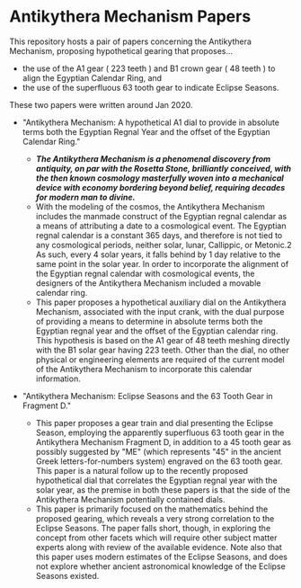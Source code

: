 # Antikythera Mechanism Papers

This repository hosts a pair of papers concerning the Antikythera Mechanism, proposing hypothetical gearing that proposes...

- the use of the A1 gear ( 223 teeth ) and B1 crown gear ( 48 teeth ) to align the Egyptian Calendar Ring, and
- the use of the superfluous 63 tooth gear to indicate Eclipse Seasons.

These two papers were written around Jan 2020.

- "Antikythera Mechanism: A hypothetical A1 dial to provide in absolute terms both the Egyptian Regnal Year and the offset of the Egyptian Calendar Ring."

  - ***The Antikythera Mechanism is a phenomenal discovery from antiquity, on par with the Rosetta Stone, brilliantly conceived, with the then known cosmology masterfully woven into a mechanical device with economy bordering beyond belief, requiring decades for modern man to divine.***
  - With the modeling of the cosmos, the Antikythera Mechanism includes the manmade construct of the Egyptian regnal calendar as a means of attributing a date to a cosmological event. The Egyptian regnal calendar is a constant 365 days, and therefore is not tied to any cosmological periods, neither solar, lunar, Callippic, or Metonic.2 As such, every 4 solar years, it falls behind by 1 day relative to the same point in the solar year. In order to incorporate the alignment of the Egyptian regnal calendar with cosmological events, the designers of the Antikythera Mechanism included a movable calendar ring.
  - This paper proposes a hypothetical auxiliary dial on the Antikythera Mechanism, associated with the input crank, with the dual purpose of providing a means to determine in absolute terms both the Egyptian regnal year and the offset of the Egyptian calendar ring. This hypothesis is based on the A1 gear of 48 teeth meshing directly with the B1 solar gear having 223 teeth. Other than the dial, no other physical or engineering elements are required of the current model of the Antikythera Mechanism to incorporate this calendar information.
  
- "Antikythera Mechanism: Eclipse Seasons and the 63 Tooth Gear in Fragment D."

  - This paper proposes a gear train and dial presenting the Eclipse Season, employing the apparently superfluous 63 tooth gear in the Antikythera Mechanism Fragment D, in addition to a 45 tooth gear as possibly suggested by "ME" (which represents "45" in the ancient Greek letters-for-numbers system) engraved on the 63 tooth gear. This paper is a natural follow up to the recently proposed hypothetical dial that correlates the Egyptian regnal year with the solar year, as the premise in both these papers is that the side of the Antikythera Mechanism potentially contained dials.
  - This paper is primarily focused on the mathematics behind the proposed gearing, which reveals a very strong correlation to the Eclipse Seasons. The paper falls short, though, in exploring the concept from other facets which will require other subject matter experts along with review of the available evidence. Note also that this paper uses modern estimates of the Eclipse Seasons, and does not explore whether ancient astronomical knowledge of the Eclipse Seasons existed.
